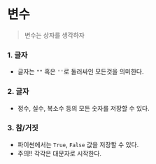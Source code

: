 # 변수

> 변수는 상자를 생각하자

### 1. 글자

- 글자는 `""` 혹은 `''`로 둘러싸인 모든것을 의미한다.

### 2. 글자

- 정수, 실수, 복소수 등의 모든 숫자를 저장할 수 있다.

### 3. 참/거짓

- 파이썬에서는 `True`, `False` 값을 저장할 수 있다.
- 주의!! 각각은 대문자로 시작한다.

